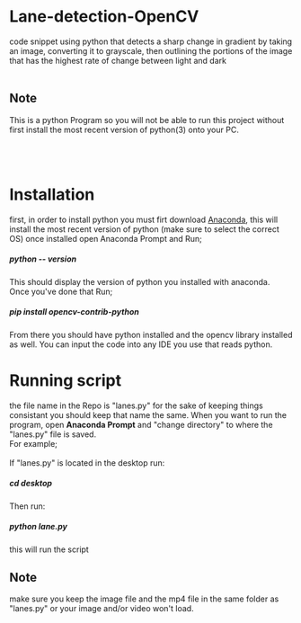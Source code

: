 # Lane-detection-OpenCV
code snippet using python that detects a sharp change in gradient by taking an image, converting it to grayscale, then outlining the portions of the image that has the highest rate of change between light and dark
<br>
<br>
## Note
This is a python Program so you will not be able to run this project without first install the most recent version of python(3) onto your PC.
<br>
<br>
<br>
<br>
# Installation
first, in order to install python you must firt download <a href="https://www.anaconda.com/distribution/">Anaconda</a>, this will install the most recent version of python (make sure to select the correct OS) once installed open Anaconda Prompt and Run;
##### python -- version

This should display the version of python you installed with anaconda.
<br>
Once you've done that Run;
##### pip install opencv-contrib-python

From there you should have python installed and the opencv library installed as well. You can input the code into any IDE you use that reads python.


# Running script
the file name in the Repo is "lanes.py" for the sake of keeping things consistant you should keep that name the same. When you want to run the program, open <strong>Anaconda Prompt</strong> and "change directory" to where the "lanes.py" file is saved. 
<br>
For example;
<br>
<br>
If "lanes.py" is located in the desktop run:
##### cd desktop

Then run:

##### python lane.py
this will run the script

## Note
make sure you keep the image file and the mp4 file in the same folder as "lanes.py" or your image and/or video won't load. 
